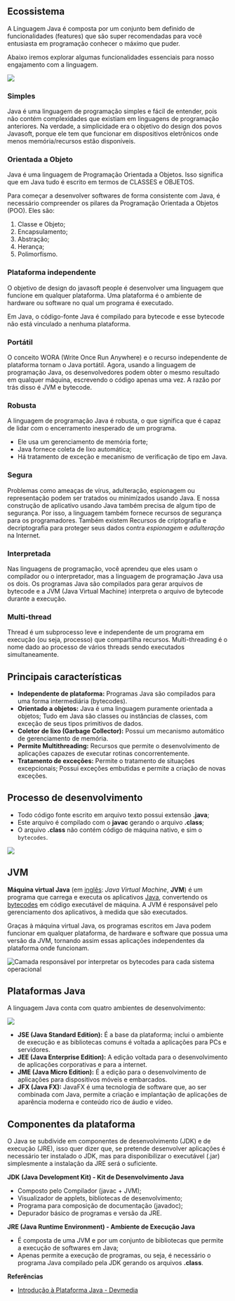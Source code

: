 ## Ecossistema

A Linguagem Java é composta por um conjunto bem definido de funcionalidades (features) que são super recomendadas para você entusiasta em programação conhecer o máximo que puder.

Abaixo iremos explorar algumas funcionalidades essenciais para nosso engajamento com a linguagem.

![](../../../assets/img/linguagens/java/essencial-1.png)

### Simples

Java é uma linguagem de programação simples e fácil de entender, pois não contém complexidades que existiam em linguagens de programação anteriores. Na verdade, a simplicidade era o objetivo do design dos povos Javasoft, porque ele tem que funcionar em dispositivos eletrônicos onde menos memória/recursos estão disponíveis.

### Orientada a Objeto <a href="#object-oriented" id="object-oriented"></a>

Java é uma linguagem de Programação Orientada a Objetos.                                                           Isso significa que em Java tudo é escrito em termos de CLASSES e OBJETOS.

Para começar a desenvolver softwares de forma consistente com Java, é necessário compreender os pilares da Programação Orientada a Objetos (POO). Eles são:

1. Classe e Objeto;
2. Encapsulamento;
3. Abstração;
4. Herança;
5. Polimorfismo.

### Plataforma independente <a href="#platform-independent" id="platform-independent"></a>

O objetivo de design do javasoft people é desenvolver uma linguagem que funcione em qualquer plataforma. Uma plataforma é o ambiente de hardware ou software no qual um programa é executado.&#x20;

Em Java, o código-fonte Java é compilado para bytecode e esse bytecode não está vinculado a nenhuma plataforma.

### Portátil

O conceito WORA (Write Once Run Anywhere) e o recurso independente de plataforma tornam o Java portátil. Agora, usando a linguagem de programação Java, os desenvolvedores podem obter o mesmo resultado em qualquer máquina, escrevendo o código apenas uma vez. A razão por trás disso é JVM e bytecode.&#x20;

### Robusta

A linguagem de programação Java é robusta, o que significa que é capaz de lidar com o encerramento inesperado de um programa.&#x20;

* Ele usa um gerenciamento de memória forte;
* Java fornece coleta de lixo automática;
* Há tratamento de exceção e mecanismo de verificação de tipo em Java.

### Segura

Problemas como ameaças de vírus, adulteração, espionagem ou representação podem ser tratados ou minimizados usando Java. E nossa construção de aplicativo usando Java também precisa de algum tipo de segurança. Por isso, a linguagem também fornece recursos de segurança para os programadores. Também existem Recursos de criptografia e decriptografia para proteger seus dados contra _espionagem_ e _adulteração_ na Internet.

### Interpretada

Nas linguagens de programação, você aprendeu que eles usam o compilador ou o interpretador, mas a linguagem de programação Java usa os dois. Os programas Java são compilados para gerar arquivos de bytecode e a JVM (Java Virtual Machine) interpreta o arquivo de bytecode durante a execução.

### Multi-thread

Thread é um subprocesso leve e independente de um programa em execução (ou seja, processo) que compartilha recursos. Multi-threading é o nome dado ao processo de vários threads sendo executados simultaneamente.

## Principais características

* **Independente de plataforma:** Programas Java são compilados para uma forma intermediária (bytecodes).
* **Orientado a objetos:** Java é uma linguagem puramente orientada a objetos; Tudo em Java são classes ou instâncias de classes, com exceção de seus tipos primitivos de dados.
* **Coletor de lixo (Garbage Collector):** Possui um mecanismo automático de gerenciamento de memória.
* **Permite Multithreading:** Recursos que permite o desenvolvimento de aplicações capazes de executar rotinas concorrentemente.
* **Tratamento de exceções:** Permite o tratamento de situações excepcionais; Possui exceções embutidas e permite a criação de novas exceções.

## **Processo de desenvolvimento**

* Todo código fonte escrito em arquivo texto possui extensão **.java**;
* Este arquivo é compilado com o **javac** gerando o arquivo **.class**;
* O arquivo **.class** não contém código de máquina nativo, e sim o `bytecodes`.

![](../../../assets/img/linguagens/java/sobre-2.jpg)

## JVM

**Máquina virtual Java** (em [inglês](https://pt.wikipedia.org/wiki/L%C3%ADngua\_inglesa): _Java Virtual Machine_, **JVM**) é um programa que carrega e executa os aplicativos [Java](https://pt.wikipedia.org/wiki/Linguagem\_de\_programa%C3%A7%C3%A3o\_Java), convertendo os [bytecodes](https://pt.wikipedia.org/wiki/Bytecode\_Java) em código executável de máquina. A JVM é responsável pelo gerenciamento dos aplicativos, à medida que são executados.

Graças à máquina virtual Java, os programas escritos em Java podem funcionar em qualquer plataforma, de hardware e software que possua uma versão da JVM, tornando assim essas aplicações independentes da plataforma onde funcionam.
                                                                                                                                                   
![Camada responsável por interpretar os bytecodes para cada sistema operacional](../../../assets/img/linguagens/java/sobre-3.png)

## Plataformas Java

A linguagem Java conta com quatro ambientes de desenvolvimento:

![](../../../assets/img/linguagens/java/sobre-4.png)

* **JSE (Java Standard Edition):** É a base da plataforma; inclui o ambiente de execução e as bibliotecas comuns é voltada a aplicações para PCs e servidores.
* **JEE (Java Enterprise Edition):** A edição voltada para o desenvolvimento de aplicações corporativas e para a internet.
* **JME (Java Micro Edition):** É a edição para o desenvolvimento de aplicações para dispositivos móveis e embarcados.
* **JFX (Java FX):** JavaFX é uma tecnologia de software que, ao ser combinada com Java, permite a criação e implantação de aplicações de aparência moderna e conteúdo rico de áudio e vídeo.

## Componentes da plataforma

O Java se subdivide em componentes de desenvolvimento (JDK) e de execução (JRE), isso quer dizer que, se pretende desenvolver aplicações é necessário ter instalado o JDK, mas para disponibilizar o executável (.jar) simplesmente a instalação da JRE será o suficiente.

**JDK (Java Development Kit) - Kit de Desenvolvimento Java**

* Composto pelo Compilador (javac + JVM);
* Visualizador de applets, bibliotecas de desenvolvimento;
* Programa para composição de documentação (javadoc);
* Depurador básico de programas e versão da JRE.

**JRE (Java Runtime Environment) - Ambiente de Execução Java**

* É composta de uma JVM e por um conjunto de bibliotecas que permite a execução de softwares em Java;
* Apenas permite a execução de programas, ou seja, é necessário o programa Java compilado pela JDK gerando os arquivos **.class**.


**Referências**

* [Introdução à Plataforma Java - Devmedia](https://www.devmedia.com.br/introducao-as-plataformas-java/29544)
